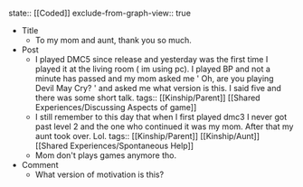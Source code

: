 state:: [[Coded]]
exclude-from-graph-view:: true

- Title
  - To my mom and aunt, thank you so much.
- Post
  - I played DMC5 since release and yesterday was the first time I played it at the living room ( im using pc). I played BP and not a minute has passed and my mom asked me ' Oh, are you playing Devil May Cry? ' and asked me what version is this. I said five and there was some short talk.
    tags:: [[Kinship/Parent]] [[Shared Experiences/Discussing Aspects of game]]
  - I still remember to this day that when I first played dmc3 I never got past level 2 and the one who continued it was my mom. After that my aunt took over. Lol.
    tags:: [[Kinship/Parent]] [[Kinship/Aunt]] [[Shared Experiences/Spontaneous Help]]
  - Mom don't plays games anymore tho.
- Comment
  - What version of motivation is this?
